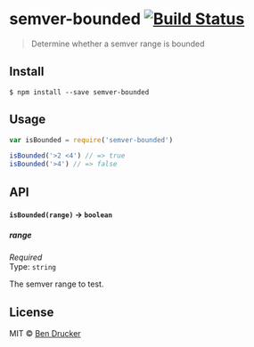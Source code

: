# semver-bounded [![Build Status](https://travis-ci.org/bendrucker/semver-bounded.svg?branch=master)](https://travis-ci.org/bendrucker/semver-bounded)

> Determine whether a semver range is bounded

## Install

```
$ npm install --save semver-bounded
```


## Usage

```js
var isBounded = require('semver-bounded')

isBounded('>2 <4') // => true
isBounded('>4') // => false
```

## API

#### `isBounded(range)` -> `boolean`

##### range

*Required*  
Type: `string`

The semver range to test.

## License

MIT © [Ben Drucker](http://bendrucker.me)
